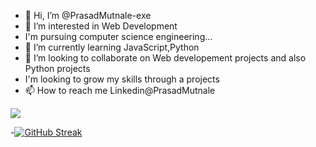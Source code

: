- 👋 Hi, I’m @PrasadMutnale-exe
- 👀 I’m interested in Web Development
- I'm pursuing computer science engineering...
- 🌱 I’m currently learning JavaScript,Python
- 💞️ I’m looking to collaborate on Web developement projects and also Python projects
- I'm looking to grow my skills through a projects
- 📫 How to reach me Linkedin@PrasadMutnale


![](https://github-readme-stats.vercel.app/api?username=prasadmutnale-exe&theme=dark&show_icons=true)


-[![GitHub Streak](https://github-readme-streak-stats.herokuapp.com?user=PrasadMutnale-exe&theme=dark-smoky&hide_border=true&date_format=M%20j%5B%2C%20Y%5D)](https://git.io/streak-stats)
